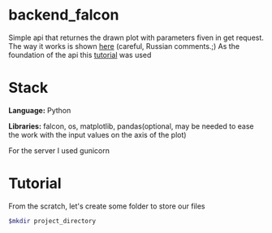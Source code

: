 # backend_falcon

Simple api that returnes the drawn plot with parameters fiven in get request. The way it works is shown [here](https://www.youtube.com/watch?v=Xw7dQXJUSqw) (careful, Russian comments.;) As the foundation of the api this [tutorial](https://falcon.readthedocs.io/en/0.3.0.1/user/tutorial.html) was used
# Stack

__Language:__ Python

__Libraries:__ falcon, os, matplotlib, pandas(optional, may be needed to ease the work with the input values on the axis of the plot)

For the server I used gunicorn

# Tutorial

From the scratch, let's create some folder to store our files

```bash
$mkdir project_directory
```
